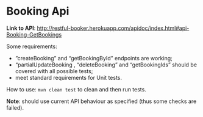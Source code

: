 # Booking Api

**Link to API**: 
http://restful-booker.herokuapp.com/apidoc/index.html#api-Booking-GetBookings 


Some requirements:
* ”createBooking” and “getBookingById” endpoints are working;
* “partialUpdateBooking , “deleteBooking” and “getBookingIds” should be covered with all possible tests;
* meet standard requirements for Unit tests.


How to use:
```mvn clean test``` to clean and then run tests.


**Note**: should use current API behaviour as specified (thus some checks are failed).

